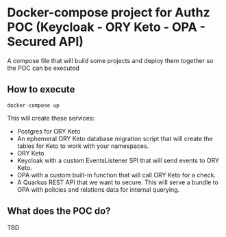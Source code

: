 # Docker-compose project for Authz POC (Keycloak - ORY Keto - OPA - Secured API)

A compose file that will build some projects and deploy them together so the POC can be executed

## How to execute

```shell script
docker-compose up
```

This will create these services:

- Postgres for ORY Keto
- An ephemeral ORY Keto database migration script that will create the tables for Keto to work with your namespaces.
- ORY Keto
- Keycloak with a custom EventsListener SPI that will send events to ORY Keto.
- OPA with a custom built-in function that will call ORY Keto for a check.
- A Quarkus REST API that we want to secure. This will serve a bundle to OPA with policies and relations data for internal querying.

## What does the POC do?

TBD